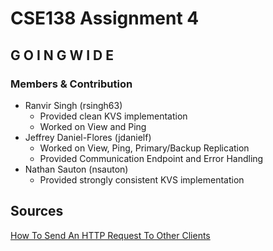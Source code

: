 # CSE138 Assignment 4

## G O I N G  W I D E 

### Members & Contribution

- Ranvir Singh (rsingh63)
  - Provided clean KVS implementation
  - Worked on View and Ping
- Jeffrey Daniel-Flores (jdanielf)
  - Worked on View, Ping, Primary/Backup Replication
  - Provided Communication Endpoint and Error Handling
- Nathan Sauton (nsauton)
  - Provided strongly consistent KVS implementation


## Sources

 [How To Send An HTTP Request To Other Clients](https://stackoverflow.com/questions/63872924/how-can-i-send-an-http-request-from-my-fastapi-app-to-another-site-api)
